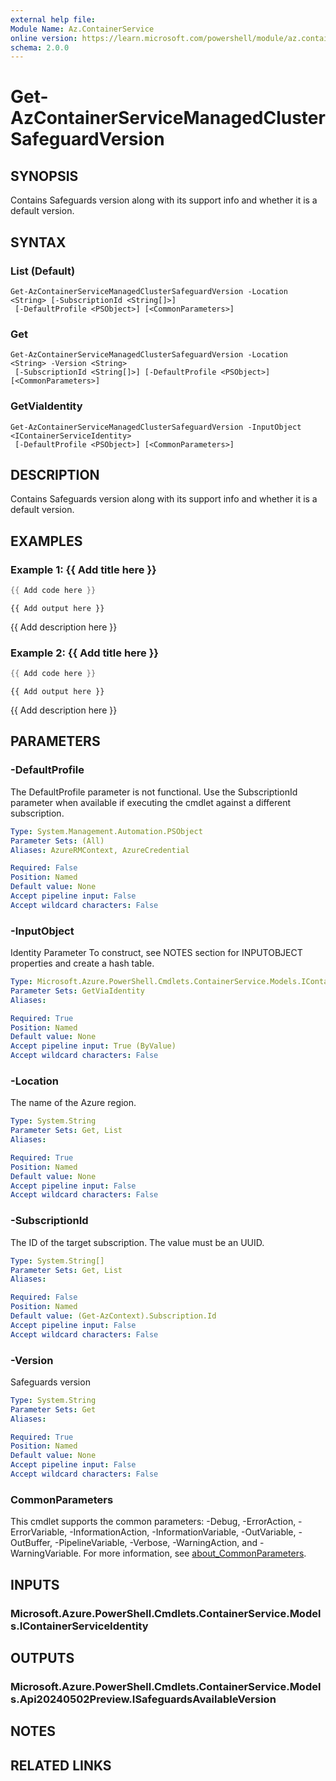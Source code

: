 ```yaml
---
external help file:
Module Name: Az.ContainerService
online version: https://learn.microsoft.com/powershell/module/az.containerservice/get-azcontainerservicemanagedclustersafeguardversion
schema: 2.0.0
---
```


# Get-AzContainerServiceManagedClusterSafeguardVersion

## SYNOPSIS
Contains Safeguards version along with its support info and whether it is a default version.

## SYNTAX

### List (Default)
```
Get-AzContainerServiceManagedClusterSafeguardVersion -Location <String> [-SubscriptionId <String[]>]
 [-DefaultProfile <PSObject>] [<CommonParameters>]
```

### Get
```
Get-AzContainerServiceManagedClusterSafeguardVersion -Location <String> -Version <String>
 [-SubscriptionId <String[]>] [-DefaultProfile <PSObject>] [<CommonParameters>]
```

### GetViaIdentity
```
Get-AzContainerServiceManagedClusterSafeguardVersion -InputObject <IContainerServiceIdentity>
 [-DefaultProfile <PSObject>] [<CommonParameters>]
```

## DESCRIPTION
Contains Safeguards version along with its support info and whether it is a default version.

## EXAMPLES

### Example 1: {{ Add title here }}
```powershell
{{ Add code here }}
```

```output
{{ Add output here }}
```

{{ Add description here }}

### Example 2: {{ Add title here }}
```powershell
{{ Add code here }}
```

```output
{{ Add output here }}
```

{{ Add description here }}

## PARAMETERS

### -DefaultProfile
The DefaultProfile parameter is not functional.
Use the SubscriptionId parameter when available if executing the cmdlet against a different subscription.

```yaml
Type: System.Management.Automation.PSObject
Parameter Sets: (All)
Aliases: AzureRMContext, AzureCredential

Required: False
Position: Named
Default value: None
Accept pipeline input: False
Accept wildcard characters: False
```

### -InputObject
Identity Parameter
To construct, see NOTES section for INPUTOBJECT properties and create a hash table.

```yaml
Type: Microsoft.Azure.PowerShell.Cmdlets.ContainerService.Models.IContainerServiceIdentity
Parameter Sets: GetViaIdentity
Aliases:

Required: True
Position: Named
Default value: None
Accept pipeline input: True (ByValue)
Accept wildcard characters: False
```

### -Location
The name of the Azure region.

```yaml
Type: System.String
Parameter Sets: Get, List
Aliases:

Required: True
Position: Named
Default value: None
Accept pipeline input: False
Accept wildcard characters: False
```

### -SubscriptionId
The ID of the target subscription.
The value must be an UUID.

```yaml
Type: System.String[]
Parameter Sets: Get, List
Aliases:

Required: False
Position: Named
Default value: (Get-AzContext).Subscription.Id
Accept pipeline input: False
Accept wildcard characters: False
```

### -Version
Safeguards version

```yaml
Type: System.String
Parameter Sets: Get
Aliases:

Required: True
Position: Named
Default value: None
Accept pipeline input: False
Accept wildcard characters: False
```

### CommonParameters
This cmdlet supports the common parameters: -Debug, -ErrorAction, -ErrorVariable, -InformationAction, -InformationVariable, -OutVariable, -OutBuffer, -PipelineVariable, -Verbose, -WarningAction, and -WarningVariable. For more information, see [about_CommonParameters](http://go.microsoft.com/fwlink/?LinkID=113216).

## INPUTS

### Microsoft.Azure.PowerShell.Cmdlets.ContainerService.Models.IContainerServiceIdentity

## OUTPUTS

### Microsoft.Azure.PowerShell.Cmdlets.ContainerService.Models.Api20240502Preview.ISafeguardsAvailableVersion

## NOTES

## RELATED LINKS

